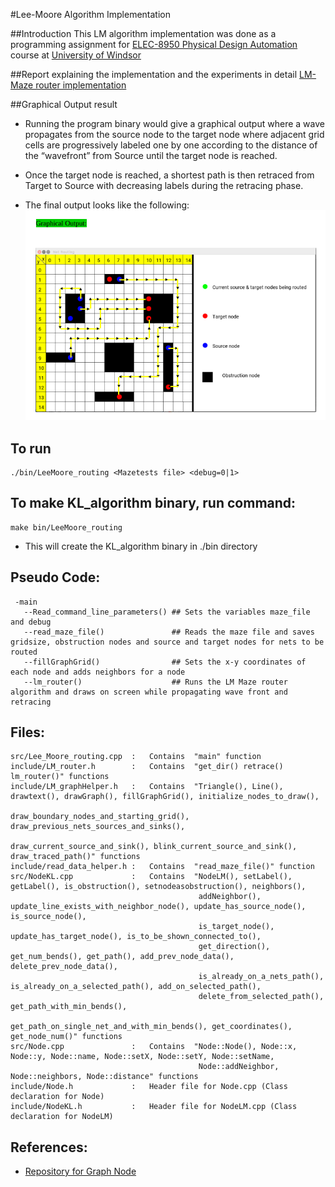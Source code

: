 #Lee-Moore Algorithm Implementation

##Introduction
This LM algorithm implementation was done as a programming assignment for [ELEC-8950 Physical Design Automation](https://sites.google.com/view/mohammedaskhalid/teaching?authuser=0) course at [University of Windsor](@UWindsor) 

##Report explaining the implementation and the experiments in detail
[LM-Maze router implementation](https://github.com/12562/ELEC-8590/blob/master/Lee_Moore_algorithm/Maze_router_implementation.pdf)

##Graphical Output result
  - Running the program binary would give a graphical output where a wave propagates from the source node to the target node where adjacent grid cells are 
progressively labeled one by one according to the distance of the “wavefront” from Source until the target node is reached. 

  - Once the target node is reached, a shortest path is then retraced from Target to Source with decreasing labels during the retracing phase.

  - The final output looks like the following:
    ![Final maze router output](https://github.com/12562/ELEC-8590/blob/eefb436ea7dbbf0c6acba7ae12f520f81281138a/Lee_Moore_algorithm/img/Maze%20router%20implementation%20graphical%20output.png)

## To run
```
./bin/LeeMoore_routing <Mazetests file> <debug=0|1>
```

## To make KL_algorithm binary, run command:
```
make bin/LeeMoore_routing
```
   - This will create the KL_algorithm binary in ./bin directory

## Pseudo Code:
```
 -main
   --Read_command_line_parameters() ## Sets the variables maze_file and debug
   --read_maze_file()               ## Reads the maze file and saves gridsize, obstruction nodes and source and target nodes for nets to be routed 
   --fillGraphGrid()                ## Sets the x-y coordinates of each node and adds neighbors for a node
   --lm_router()                    ## Runs the LM Maze router algorithm and draws on screen while propagating wave front and retracing
```

## Files:
```
src/Lee_Moore_routing.cpp  :   Contains  "main" function
include/LM_router.h        :   Contains  "get_dir() retrace() lm_router()" functions 
include/LM_graphHelper.h   :   Contains  "Triangle(), Line(), drawtext(), drawGraph(), fillGraphGrid(), initialize_nodes_to_draw(), 
                                          draw_boundary_nodes_and_starting_grid(), draw_previous_nets_sources_and_sinks(), 
                                          draw_current_source_and_sink(), blink_current_source_and_sink(), draw_traced_path()" functions
include/read_data_helper.h :   Contains  "read_maze_file()" function
src/NodeKL.cpp             :   Contains  "NodeLM(), setLabel(), getLabel(), is_obstruction(), setnodeasobstruction(), neighbors(),
                                          addNeighbor(), update_line_exists_with_neighbor_node(), update_has_source_node(), is_source_node(),
                                          is_target_node(), update_has_target_node(), is_to_be_shown_connected_to(),
                                          get_direction(), get_num_bends(), get_path(), add_prev_node_data(), delete_prev_node_data(),
                                          is_already_on_a_nets_path(), is_already_on_a_selected_path(), add_on_selected_path(), 
                                          delete_from_selected_path(), get_path_with_min_bends(),
                                          get_path_on_single_net_and_with_min_bends(), get_coordinates(), get_node_num()" functions
src/Node.cpp               :   Contains  "Node::Node(), Node::x, Node::y, Node::name, Node::setX, Node::setY, Node::setName, 
                                          Node::addNeighbor, Node::neighbors, Node::distance" functions
include/Node.h             :   Header file for Node.cpp (Class declaration for Node)
include/NodeKL.h           :   Header file for NodeLM.cpp (Class declaration for NodeLM)
```

## References:

   - [Repository for Graph Node](https://github.com/abangfarhan/graph-sfml) 
